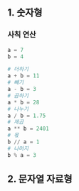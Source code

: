 
## 1. 숫자형

### 사칙 연산
``` python
a = 7
b = 4

# 더하기
a + b = 11
# 빼기
a - b = 3
# 곱하기
a * b = 28
# 나누기
a / b = 1.75
# 제곱
a ** b = 2401
# 몫
b // a = 1
# 나머지
b % a = 3
```


## 2. 문자열 자료형


